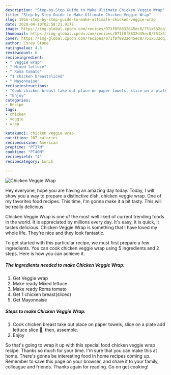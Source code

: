 ```yaml
---
description: "Step-by-Step Guide to Make Ultimate Chicken Veggie Wrap"
title: "Step-by-Step Guide to Make Ultimate Chicken Veggie Wrap"
slug: 1956-step-by-step-guide-to-make-ultimate-chicken-veggie-wrap
date: 2020-04-10T02:58:21.917Z
image: https://img-global.cpcdn.com/recipes/071f0f8832d45ec8/751x532cq70/chicken-veggie-wrap-recipe-main-photo.jpg
thumbnail: https://img-global.cpcdn.com/recipes/071f0f8832d45ec8/751x532cq70/chicken-veggie-wrap-recipe-main-photo.jpg
cover: https://img-global.cpcdn.com/recipes/071f0f8832d45ec8/751x532cq70/chicken-veggie-wrap-recipe-main-photo.jpg
author: Corey Stone
ratingvalue: 4.3
reviewcount: 6
recipeingredient:
- " Veggie wrap"
- " Mixed lettuce"
- " Roma tomato"
- "1 chicken breastsliced"
- " Mayonnaise"
recipeinstructions:
- "Cook chicken breast take out place on paper towels, slice on a plate add lettuce slice 🍅, then, assemble."
- "Enjoy"
categories:
- Recipe
tags:
- chicken
- veggie
- wrap

katakunci: chicken veggie wrap 
nutrition: 287 calories
recipecuisine: American
preptime: "PT37M"
cooktime: "PT40M"
recipeyield: "4"
recipecategory: Lunch

---
```



![Chicken Veggie Wrap](https://img-global.cpcdn.com/recipes/071f0f8832d45ec8/751x532cq70/chicken-veggie-wrap-recipe-main-photo.jpg)

Hey everyone, hope you are having an amazing day today. Today, I will show you a way to prepare a distinctive dish, chicken veggie wrap. One of my favorites food recipes. This time, I'm gonna make it a bit tasty. This will be really delicious.

Chicken Veggie Wrap is one of the most well liked of current trending foods in the world. It is appreciated by millions every day. It's easy, it is quick, it tastes delicious. Chicken Veggie Wrap is something that I have loved my whole life. They're nice and they look fantastic.




To get started with this particular recipe, we must first prepare a few ingredients. You can cook chicken veggie wrap using 5 ingredients and 2 steps. Here is how you can achieve it.

<!--inarticleads1-->

##### The ingredients needed to make Chicken Veggie Wrap:

1. Get  Veggie wrap
1. Make ready  Mixed lettuce
1. Make ready  Roma tomato
1. Get 1 chicken breast(sliced)
1. Get  Mayonnaise




<!--inarticleads2-->

##### Steps to make Chicken Veggie Wrap:

1. Cook chicken breast take out place on paper towels, slice on a plate add lettuce slice 🍅, then, assemble.
1. Enjoy




So that's going to wrap it up with this special food chicken veggie wrap recipe. Thanks so much for your time. I'm sure that you can make this at home. There's gonna be interesting food in home recipes coming up. Remember to save this page on your browser, and share it to your family, colleague and friends. Thanks again for reading. Go on get cooking!
